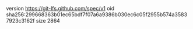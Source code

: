 version https://git-lfs.github.com/spec/v1
oid sha256:299668363b01ec65bdf7f07a6a9386b030ec6c05f2955b574a35837923c3162f
size 2864
